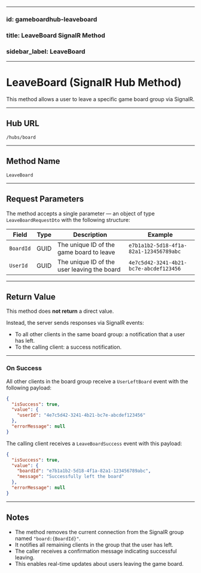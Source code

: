 
---
### id: gameboardhub-leaveboard

### title: LeaveBoard SignalR Method

### sidebar_label: LeaveBoard
---

# LeaveBoard (SignalR Hub Method)

This method allows a user to leave a specific game board group via SignalR.

---

## Hub URL

`/hubs/board`

---

## Method Name

`LeaveBoard`

---

## Request Parameters

The method accepts a single parameter — an object of type `LeaveBoardRequestDto` with the following structure:

| Field      | Type | Description                          | Example                                  |
|------------|------|------------------------------------|------------------------------------------|
| `BoardId`  | GUID | The unique ID of the game board to leave | `e7b1a1b2-5d18-4f1a-82a1-123456789abc` |
| `UserId`   | GUID | The unique ID of the user leaving the board | `4e7c5d42-3241-4b21-bc7e-abcdef123456` |

---

## Return Value

This method does **not return** a direct value.

Instead, the server sends responses via SignalR events:

- To all other clients in the same board group: a notification that a user has left.
- To the calling client: a success notification.

---

### On Success

All other clients in the board group receive a `UserLeftBoard` event with the following payload:

```json
{
  "isSuccess": true,
  "value": {
    "userId": "4e7c5d42-3241-4b21-bc7e-abcdef123456"
  },
  "errorMessage": null
}
```

The calling client receives a `LeaveBoardSuccess` event with this payload:

```json
{
  "isSuccess": true,
  "value": {
    "boardId": "e7b1a1b2-5d18-4f1a-82a1-123456789abc",
    "message": "Successfully left the board"
  },
  "errorMessage": null
}
```

---

## Notes

- The method removes the current connection from the SignalR group named `"board:{BoardId}"`.
- It notifies all remaining clients in the group that the user has left.
- The caller receives a confirmation message indicating successful leaving.
- This enables real-time updates about users leaving the game board.